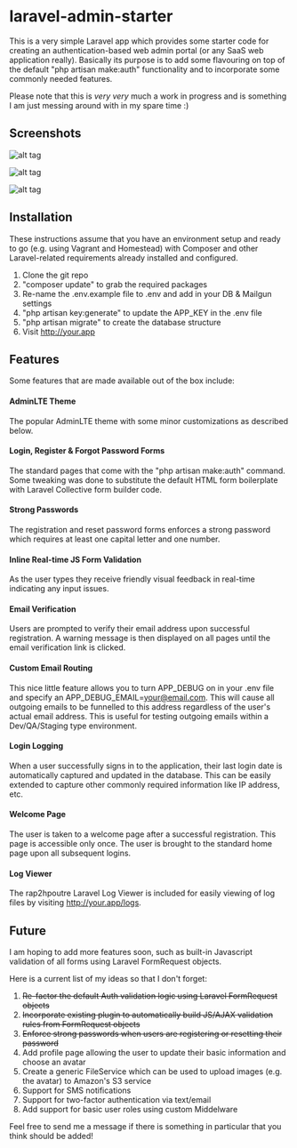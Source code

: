 # laravel-admin-starter

This is a very simple Laravel app which provides some starter code for creating an authentication-based web admin portal (or any SaaS web application really). Basically its purpose is to add some flavouring on top of the default "php artisan make:auth" functionality and to incorporate some commonly needed features.

Please note that this is *very very* much a work in progress and is something I am just messing around with in my spare time :)

## Screenshots

![alt tag](https://cloud.githubusercontent.com/assets/6893042/19648013/b11b5786-99ce-11e6-857b-7db878a3b80a.png)

![alt tag](https://cloud.githubusercontent.com/assets/6893042/19648019/b65d9c86-99ce-11e6-9c0b-358422bb9a26.png)

![alt tag](https://cloud.githubusercontent.com/assets/6893042/19648031/bc9ad4b0-99ce-11e6-8c97-1e5c834daee7.png)

## Installation

These instructions assume that you have an environment setup and ready to go (e.g. using Vagrant and Homestead) with Composer and other Laravel-related requirements already installed and configured.

1. Clone the git repo
2. "composer update" to grab the required packages
3. Re-name the .env.example file to .env and add in your DB & Mailgun settings
4. "php artisan key:generate" to update the APP_KEY in the .env file
5. "php artisan migrate" to create the database structure
6. Visit http://your.app

## Features

Some features that are made available out of the box include:

#### AdminLTE Theme

The popular AdminLTE theme with some minor customizations as described below.

#### Login, Register & Forgot Password Forms

The standard pages that come with the "php artisan make:auth" command. Some tweaking was done to substitute the default HTML form boilerplate with Laravel Collective form builder code.

#### Strong Passwords

The registration and reset password forms enforces a strong password which requires at least one capital letter and one number.

#### Inline Real-time JS Form Validation

As the user types they receive friendly visual feedback in real-time indicating any input issues.

#### Email Verification

Users are prompted to verify their email address upon successful registration. A warning message is then displayed on all pages until the email verification link is clicked.

#### Custom Email Routing

This nice little feature allows you to turn APP_DEBUG on in your .env file and specify an APP_DEBUG_EMAIL=your@email.com. This will cause all outgoing emails to be funnelled to this address regardless of the user's actual email address. This is useful for testing outgoing emails within a Dev/QA/Staging type environment.

#### Login Logging

When a user successfully signs in to the application, their last login date is automatically captured and updated in the database. This can be easily extended to capture other commonly required information like IP address, etc.

#### Welcome Page

The user is taken to a welcome page after a successful registration. This page is accessible only once. The user is brought to the standard home page upon all subsequent logins.

#### Log Viewer

The rap2hpoutre Laravel Log Viewer is included for easily viewing of log files by visiting http://your.app/logs.

## Future

I am hoping to add more features soon, such as built-in Javascript validation of all forms using Laravel FormRequest objects.

Here is a current list of my ideas so that I don't forget:

1. ~~Re-factor the default Auth validation logic using Laravel FormRequest objects~~
2. ~~Incorporate existing plugin to automatically build JS/AJAX validation rules from FormRequest objects~~
3. ~~Enforce strong passwords when users are registering or resetting their password~~
4. Add profile page allowing the user to update their basic information and choose an avatar
5. Create a generic FileService which can be used to upload images (e.g. the avatar) to Amazon's S3 service
6. Support for SMS notifications
7. Support for two-factor authentication via text/email
8. Add support for basic user roles using custom Middelware

Feel free to send me a message if there is something in particular that you think should be added!
